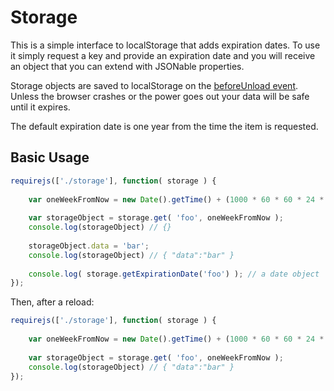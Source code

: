 # Storage

This is a simple interface to localStorage that adds expiration dates. To use it simply request a key and provide an expiration date and you will receive an object that you can extend with JSONable properties.

Storage objects are saved to localStorage on the [beforeUnload event](https://developer.mozilla.org/en-US/docs/DOM/window.onbeforeunload). Unless the browser crashes or the power goes out your data will be safe until it expires.

The default expiration date is one year from the time the item is requested.

## Basic Usage

```javascript
requirejs(['./storage'], function( storage ) {
	
	var oneWeekFromNow = new Date().getTime() + (1000 * 60 * 60 * 24 * 7);
	
	var storageObject = storage.get( 'foo', oneWeekFromNow );
	console.log(storageObject) // {}
	
	storageObject.data = 'bar';
	console.log(storageObject) // { "data":"bar" }
	
	console.log( storage.getExpirationDate('foo') ); // a date object	
});
```

Then, after a reload:

```javascript
requirejs(['./storage'], function( storage ) {
	
	var oneWeekFromNow = new Date().getTime() + (1000 * 60 * 60 * 24 * 7);
	
	var storageObject = storage.get( 'foo', oneWeekFromNow );
	console.log(storageObject) // { "data":"bar" }
});
```


